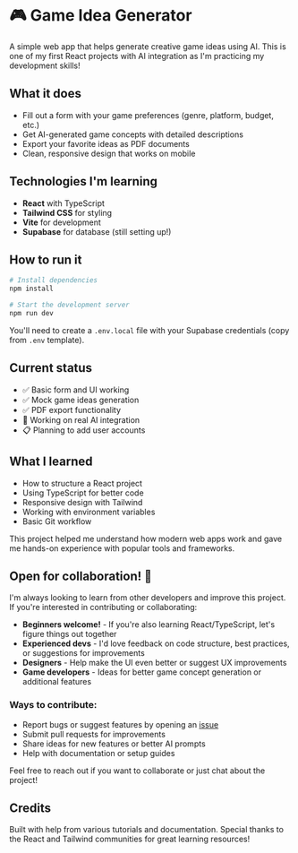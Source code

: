 # 🎮 Game Idea Generator

A simple web app that helps generate creative game ideas using AI. This is one of my first React projects with AI integration as I'm practicing my development skills!

## What it does

-   Fill out a form with your game preferences (genre, platform, budget, etc.)
-   Get AI-generated game concepts with detailed descriptions
-   Export your favorite ideas as PDF documents
-   Clean, responsive design that works on mobile

## Technologies I'm learning

-   **React** with TypeScript
-   **Tailwind CSS** for styling
-   **Vite** for development
-   **Supabase** for database (still setting up!)

## How to run it

```bash
# Install dependencies
npm install

# Start the development server
npm run dev
```

You'll need to create a `.env.local` file with your Supabase credentials (copy from `.env` template).

## Current status

-   ✅ Basic form and UI working
-   ✅ Mock game ideas generation
-   ✅ PDF export functionality
-   🔄 Working on real AI integration
-   📋 Planning to add user accounts

## What I learned

-   How to structure a React project
-   Using TypeScript for better code
-   Responsive design with Tailwind
-   Working with environment variables
-   Basic Git workflow

This project helped me understand how modern web apps work and gave me hands-on experience with popular tools and frameworks.

## Open for collaboration! 🤝

I'm always looking to learn from other developers and improve this project. If you're interested in contributing or collaborating:

-   **Beginners welcome!** - If you're also learning React/TypeScript, let's figure things out together
-   **Experienced devs** - I'd love feedback on code structure, best practices, or suggestions for improvements
-   **Designers** - Help make the UI even better or suggest UX improvements
-   **Game developers** - Ideas for better game concept generation or additional features

### Ways to contribute:

-   Report bugs or suggest features by opening an [issue](../../issues)
-   Submit pull requests for improvements
-   Share ideas for new features or better AI prompts
-   Help with documentation or setup guides

Feel free to reach out if you want to collaborate or just chat about the project!

## Credits

Built with help from various tutorials and documentation. Special thanks to the React and Tailwind communities for great learning resources!
